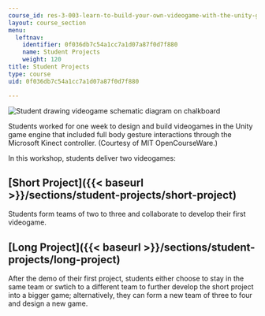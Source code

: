 ```yaml
---
course_id: res-3-003-learn-to-build-your-own-videogame-with-the-unity-game-engine-and-microsoft-kinect-january-iap-2017
layout: course_section
menu:
  leftnav:
    identifier: 0f036db7c54a1cc7a1d07a87f0d7f880
    name: Student Projects
    weight: 120
title: Student Projects
type: course
uid: 0f036db7c54a1cc7a1d07a87f0d7f880

---
```


![Student drawing videogame schematic diagram on chalkboard](/coursemedia/res-3-003-learn-to-build-your-own-videogame-with-the-unity-game-engine-and-microsoft-kinect-january-iap-2017/35ff38722761cbb35e0ffd5ee1812a4b_UnityStudentProjects.jpg)  

Students worked for one week to design and build videogames in the Unity game engine that included full body gesture interactions through the Microsoft Kinect controller. (Courtesy of MIT OpenCourseWare.)

In this workshop, students deliver two videogames:

[Short Project]({{< baseurl >}}/sections/student-projects/short-project)
------------------------------------------------------------------------

Students form teams of two to three and collaborate to develop their first videogame.

[Long Project]({{< baseurl >}}/sections/student-projects/long-project)
----------------------------------------------------------------------

After the demo of their first project, students either choose to stay in the same team or swtich to a different team to further develop the short project into a bigger game; alternatively, they can form a new team of three to four and design a new game.